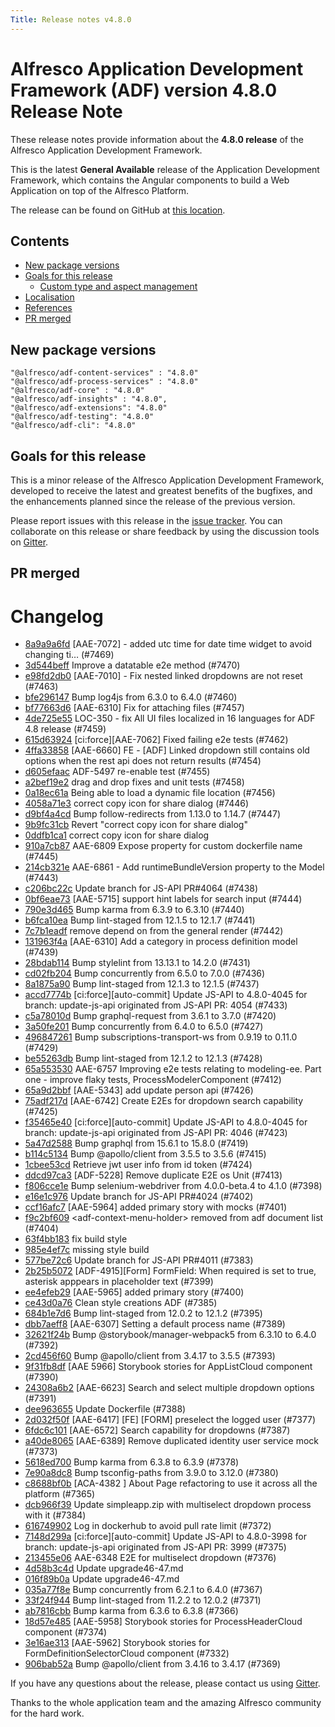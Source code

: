 ```yaml
---
Title: Release notes v4.8.0
---
```


# Alfresco Application Development Framework (ADF) version 4.8.0 Release Note

These release notes provide information about the **4.8.0 release** of the Alfresco Application Development Framework.

This is the latest **General Available** release of the Application Development Framework, which contains the Angular components to build a Web Application on top of the Alfresco Platform.

The release can be found on GitHub at [this location](https://github.com/Alfresco/alfresco-ng2-components/releases/tag/4.8.0).

## Contents

-   [New package versions](#new-package-versions)
-   [Goals for this release](#goals-for-this-release)
    -   [Custom type and aspect management](#custom-type-and-aspect-management)
-   [Localisation](#localisation)
-   [References](#references)
-   [PR merged](#pr-merged)

## New package versions

    "@alfresco/adf-content-services" : "4.8.0"
    "@alfresco/adf-process-services" : "4.8.0"
    "@alfresco/adf-core" : "4.8.0"
    "@alfresco/adf-insights" : "4.8.0",
    "@alfresco/adf-extensions": "4.8.0"
    "@alfresco/adf-testing": "4.8.0"
    "@alfresco/adf-cli": "4.8.0"

## Goals for this release

This is a minor release of the Alfresco Application Development Framework, developed to receive the latest and greatest benefits of the bugfixes, and the enhancements planned since the release of the previous version.

Please report issues with this release in the [issue tracker](https://github.com/Alfresco/alfresco-ng2-components/issues/new). You can collaborate on this release or share feedback by using the discussion tools on [Gitter](http://gitter.im/Alfresco/alfresco-ng2-components).

## PR merged
# Changelog

- [8a9a9a6fd](https://github.com/Alfresco/alfresco-ng2-components/commit/8a9a9a6fd) [AAE-7072] - added utc time for date time widget to avoid changing ti… (#7469)
- [3d544beff](https://github.com/Alfresco/alfresco-ng2-components/commit/3d544beff) Improve a datatable e2e method (#7470)
- [e98fd2db0](https://github.com/Alfresco/alfresco-ng2-components/commit/e98fd2db0) [AAE-7010] - Fix nested linked dropdowns are not reset (#7463)
- [bfe296147](https://github.com/Alfresco/alfresco-ng2-components/commit/bfe296147) Bump log4js from 6.3.0 to 6.4.0 (#7460)
- [bf77663d6](https://github.com/Alfresco/alfresco-ng2-components/commit/bf77663d6) [AAE-6310] Fix for attaching files (#7457)
- [4de725e55](https://github.com/Alfresco/alfresco-ng2-components/commit/4de725e55) LOC-350 - fix All UI files localized in 16 languages for ADF 4.8 release (#7459)
- [615d63924](https://github.com/Alfresco/alfresco-ng2-components/commit/615d63924) [ci:force][AAE-7062] Fixed failing e2e tests (#7462)
- [4ffa33858](https://github.com/Alfresco/alfresco-ng2-components/commit/4ffa33858) [AAE-6660] FE - [ADF] Linked dropdown still contains old options when the rest api does not return results (#7454)
- [d605efaac](https://github.com/Alfresco/alfresco-ng2-components/commit/d605efaac) ADF-5497 re-enable test (#7455)
- [a2bef19e2](https://github.com/Alfresco/alfresco-ng2-components/commit/a2bef19e2) drag and drop fixes and unit tests (#7458)
- [0a18ec61a](https://github.com/Alfresco/alfresco-ng2-components/commit/0a18ec61a) Being able to load a dynamic file location (#7456)
- [4058a71e3](https://github.com/Alfresco/alfresco-ng2-components/commit/4058a71e3) correct copy icon for share dialog (#7446)
- [d9bf4a4cd](https://github.com/Alfresco/alfresco-ng2-components/commit/d9bf4a4cd) Bump follow-redirects from 1.13.0 to 1.14.7 (#7447)
- [9b9fc31cb](https://github.com/Alfresco/alfresco-ng2-components/commit/9b9fc31cb) Revert &#34;correct copy icon for share dialog&#34;
- [0ddfb1ca1](https://github.com/Alfresco/alfresco-ng2-components/commit/0ddfb1ca1) correct copy icon for share dialog
- [910a7cb87](https://github.com/Alfresco/alfresco-ng2-components/commit/910a7cb87) AAE-6809 Expose property for custom dockerfile name (#7445)
- [214cb321e](https://github.com/Alfresco/alfresco-ng2-components/commit/214cb321e) AAE-6861 - Add runtimeBundleVersion property to the Model (#7443)
- [c206bc22c](https://github.com/Alfresco/alfresco-ng2-components/commit/c206bc22c) Update branch for JS-API PR#4064 (#7438)
- [0bf6eae73](https://github.com/Alfresco/alfresco-ng2-components/commit/0bf6eae73) [AAE-5715] support hint labels for search input (#7444)
- [790e3d465](https://github.com/Alfresco/alfresco-ng2-components/commit/790e3d465) Bump karma from 6.3.9 to 6.3.10 (#7440)
- [b6fca10ea](https://github.com/Alfresco/alfresco-ng2-components/commit/b6fca10ea) Bump lint-staged from 12.1.5 to 12.1.7 (#7441)
- [7c7b1eadf](https://github.com/Alfresco/alfresco-ng2-components/commit/7c7b1eadf) remove depend on from the general render (#7442)
- [131963f4a](https://github.com/Alfresco/alfresco-ng2-components/commit/131963f4a) [AAE-6310] Add a category in process definition model (#7439)
- [28bdab114](https://github.com/Alfresco/alfresco-ng2-components/commit/28bdab114) Bump stylelint from 13.13.1 to 14.2.0 (#7431)
- [cd02fb204](https://github.com/Alfresco/alfresco-ng2-components/commit/cd02fb204) Bump concurrently from 6.5.0 to 7.0.0 (#7436)
- [8a1875a90](https://github.com/Alfresco/alfresco-ng2-components/commit/8a1875a90) Bump lint-staged from 12.1.3 to 12.1.5 (#7437)
- [accd7774b](https://github.com/Alfresco/alfresco-ng2-components/commit/accd7774b) [ci:force][auto-commit] Update JS-API to 4.8.0-4045 for branch: update-js-api originated from JS-API PR: 4054 (#7433)
- [c5a78010d](https://github.com/Alfresco/alfresco-ng2-components/commit/c5a78010d) Bump graphql-request from 3.6.1 to 3.7.0 (#7420)
- [3a50fe201](https://github.com/Alfresco/alfresco-ng2-components/commit/3a50fe201) Bump concurrently from 6.4.0 to 6.5.0 (#7427)
- [496847261](https://github.com/Alfresco/alfresco-ng2-components/commit/496847261) Bump subscriptions-transport-ws from 0.9.19 to 0.11.0 (#7429)
- [be55263db](https://github.com/Alfresco/alfresco-ng2-components/commit/be55263db) Bump lint-staged from 12.1.2 to 12.1.3 (#7428)
- [65a553530](https://github.com/Alfresco/alfresco-ng2-components/commit/65a553530) AAE-6757 Improving e2e tests relating to modeling-ee. Part one - improve flaky tests, ProcessModelerComponent (#7412)
- [65a9d2bbf](https://github.com/Alfresco/alfresco-ng2-components/commit/65a9d2bbf) [AAE-5343] add update person api (#7426)
- [75adf217d](https://github.com/Alfresco/alfresco-ng2-components/commit/75adf217d) [AAE-6742] Create E2Es for dropdown search capability (#7425)
- [f35465e40](https://github.com/Alfresco/alfresco-ng2-components/commit/f35465e40) [ci:force][auto-commit] Update JS-API to 4.8.0-4045 for branch: update-js-api originated from JS-API PR: 4046 (#7423)
- [5a47d2588](https://github.com/Alfresco/alfresco-ng2-components/commit/5a47d2588) Bump graphql from 15.6.1 to 15.8.0 (#7419)
- [b114c5134](https://github.com/Alfresco/alfresco-ng2-components/commit/b114c5134) Bump @apollo/client from 3.5.5 to 3.5.6 (#7415)
- [1cbee53cd](https://github.com/Alfresco/alfresco-ng2-components/commit/1cbee53cd) Retrieve jwt user info from id token (#7424)
- [ddcd97ca3](https://github.com/Alfresco/alfresco-ng2-components/commit/ddcd97ca3) [ADF-5228] Remove duplicate E2E os Unit (#7413)
- [f806cce1e](https://github.com/Alfresco/alfresco-ng2-components/commit/f806cce1e) Bump selenium-webdriver from 4.0.0-beta.4 to 4.1.0 (#7398)
- [e16e1c976](https://github.com/Alfresco/alfresco-ng2-components/commit/e16e1c976) Update branch for JS-API PR#4024 (#7402)
- [ccf16afc7](https://github.com/Alfresco/alfresco-ng2-components/commit/ccf16afc7) [AAE-5964] added primary story with mocks (#7401)
- [f9c2bf609](https://github.com/Alfresco/alfresco-ng2-components/commit/f9c2bf609) &lt;adf-context-menu-holder&gt; removed from adf document list (#7404)
- [63f4bb183](https://github.com/Alfresco/alfresco-ng2-components/commit/63f4bb183) fix build style
- [985e4ef7c](https://github.com/Alfresco/alfresco-ng2-components/commit/985e4ef7c) missing style build
- [577be72c6](https://github.com/Alfresco/alfresco-ng2-components/commit/577be72c6) Update branch for JS-API PR#4011 (#7383)
- [2b25b5072](https://github.com/Alfresco/alfresco-ng2-components/commit/2b25b5072) [ADF-4915][Form] FormField: When required is set to true, asterisk apppears in placeholder text (#7399)
- [ee4efeb29](https://github.com/Alfresco/alfresco-ng2-components/commit/ee4efeb29) [AAE-5965] added primary story (#7400)
- [ce43d0a76](https://github.com/Alfresco/alfresco-ng2-components/commit/ce43d0a76) Clean style creations ADF (#7385)
- [684b1e7d6](https://github.com/Alfresco/alfresco-ng2-components/commit/684b1e7d6) Bump lint-staged from 12.0.2 to 12.1.2 (#7395)
- [dbb7aeff8](https://github.com/Alfresco/alfresco-ng2-components/commit/dbb7aeff8) [AAE-6307] Setting a default process name  (#7389)
- [32621f24b](https://github.com/Alfresco/alfresco-ng2-components/commit/32621f24b) Bump @storybook/manager-webpack5 from 6.3.10 to 6.4.0 (#7392)
- [2cd456f60](https://github.com/Alfresco/alfresco-ng2-components/commit/2cd456f60) Bump @apollo/client from 3.4.17 to 3.5.5 (#7393)
- [9f31fb8df](https://github.com/Alfresco/alfresco-ng2-components/commit/9f31fb8df) [AAE 5966] Storybook stories for AppListCloud component (#7390)
- [24308a6b2](https://github.com/Alfresco/alfresco-ng2-components/commit/24308a6b2) [AAE-6623] Search and select multiple dropdown options (#7391)
- [dee963655](https://github.com/Alfresco/alfresco-ng2-components/commit/dee963655) Update Dockerfile (#7388)
- [2d032f50f](https://github.com/Alfresco/alfresco-ng2-components/commit/2d032f50f) [AAE-6417] [FE] [FORM] preselect the logged user (#7377)
- [6fdc6c101](https://github.com/Alfresco/alfresco-ng2-components/commit/6fdc6c101) [AAE-6572] Search capability for dropdowns (#7387)
- [a40de8065](https://github.com/Alfresco/alfresco-ng2-components/commit/a40de8065) [AAE-6389] Remove duplicated identity user service mock (#7373)
- [5618ed700](https://github.com/Alfresco/alfresco-ng2-components/commit/5618ed700) Bump karma from 6.3.8 to 6.3.9 (#7378)
- [7e90a8dc8](https://github.com/Alfresco/alfresco-ng2-components/commit/7e90a8dc8) Bump tsconfig-paths from 3.9.0 to 3.12.0 (#7380)
- [c8688bf0b](https://github.com/Alfresco/alfresco-ng2-components/commit/c8688bf0b) [ACA-4382 ] About Page refactoring to use it across all the platform (#7365)
- [dcb966f39](https://github.com/Alfresco/alfresco-ng2-components/commit/dcb966f39) Update simpleapp.zip with multiselect dropdown process with it (#7384)
- [616749902](https://github.com/Alfresco/alfresco-ng2-components/commit/616749902) Log in dockerhub to avoid pull rate limit (#7372)
- [7148d299a](https://github.com/Alfresco/alfresco-ng2-components/commit/7148d299a) [ci:force][auto-commit] Update JS-API to 4.8.0-3998 for branch: update-js-api originated from JS-API PR: 3999 (#7375)
- [213455e06](https://github.com/Alfresco/alfresco-ng2-components/commit/213455e06) AAE-6348 E2E for multiselect dropdown (#7376)
- [4d58b3c4d](https://github.com/Alfresco/alfresco-ng2-components/commit/4d58b3c4d) Update upgrade46-47.md
- [016f89b0a](https://github.com/Alfresco/alfresco-ng2-components/commit/016f89b0a) Update upgrade46-47.md
- [035a77f8e](https://github.com/Alfresco/alfresco-ng2-components/commit/035a77f8e) Bump concurrently from 6.2.1 to 6.4.0 (#7367)
- [33f24f944](https://github.com/Alfresco/alfresco-ng2-components/commit/33f24f944) Bump lint-staged from 11.2.2 to 12.0.2 (#7371)
- [ab7816cbb](https://github.com/Alfresco/alfresco-ng2-components/commit/ab7816cbb) Bump karma from 6.3.6 to 6.3.8 (#7366)
- [18d57e485](https://github.com/Alfresco/alfresco-ng2-components/commit/18d57e485) [AAE-5958] Storybook stories for ProcessHeaderCloud component (#7374)
- [3e16ae313](https://github.com/Alfresco/alfresco-ng2-components/commit/3e16ae313) [AAE-5962] Storybook stories for FormDefinitionSelectorCloud component (#7332)
- [906bab52a](https://github.com/Alfresco/alfresco-ng2-components/commit/906bab52a) Bump @apollo/client from 3.4.16 to 3.4.17 (#7369)




If you have any questions about the release, please contact us using [Gitter](https://gitter.im/Alfresco/alfresco-ng2-components).

Thanks to the whole application team and the amazing Alfresco community for the hard work.
